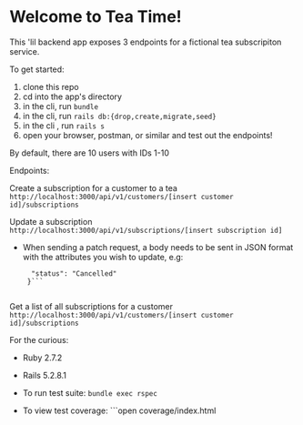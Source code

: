 # Welcome to Tea Time!

This 'lil backend app exposes 3 endpoints for a fictional tea subscripiton service.

To get started:
1. clone this repo
2. cd into the app's directory 
3. in the cli, run ```bundle```
4. in the cli, run ```rails db:{drop,create,migrate,seed}```
5. in the cli , run ```rails s```
3. open your browser, postman, or similar and test out the endpoints!

By default, there are 10 users with IDs 1-10

Endpoints:

Create a subscription for a customer to a tea
```http://localhost:3000/api/v1/customers/[insert customer id]/subscriptions```

Update a subscription
```http://localhost:3000/api/v1/subscriptions/[insert subscription id]```

* When sending a patch request, a body needs to be sent in JSON format with the attributes you wish to update, e.g:
  ```{
    "status": "Cancelled"
   }```
   
Get a list of all subscriptions for a customer
```http://localhost:3000/api/v1/customers/[insert customer id]/subscriptions```

For the curious:

* Ruby 2.7.2
* Rails 5.2.8.1

* To run test suite: ```bundle exec rspec```
* To view test coverage: ```open coverage/index.html
